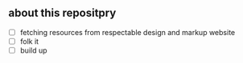 ## about this repositpry

- [ ] fetching resources from respectable design and markup website
- [ ] folk it
- [ ] build up
